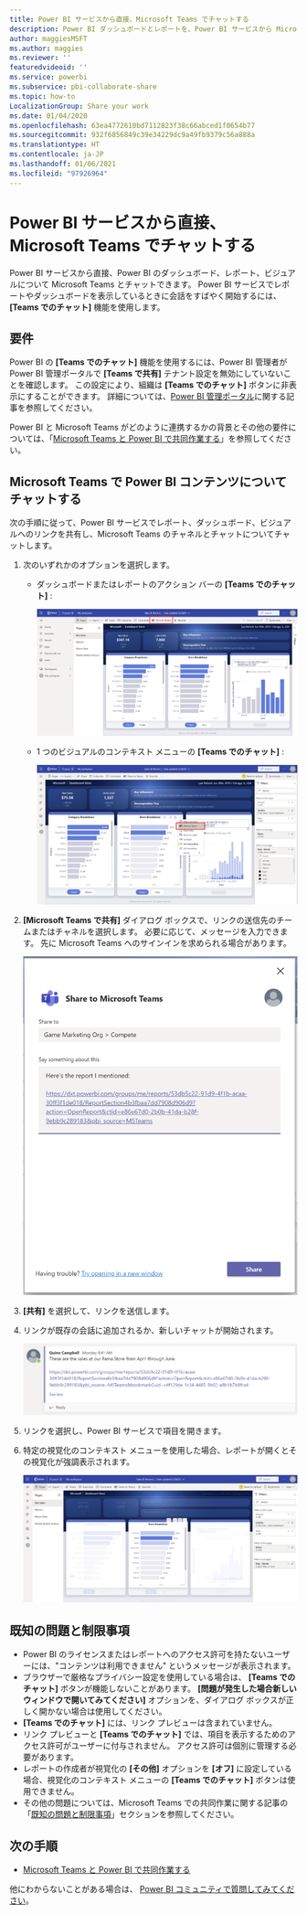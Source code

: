 ```yaml
---
title: Power BI サービスから直接、Microsoft Teams でチャットする
description: Power BI ダッシュボードとレポートを、Power BI サービスから Microsoft Teams に直接共有できます。
author: maggiesMSFT
ms.author: maggies
ms.reviewer: ''
featuredvideoid: ''
ms.service: powerbi
ms.subservice: pbi-collaborate-share
ms.topic: how-to
LocalizationGroup: Share your work
ms.date: 01/04/2020
ms.openlocfilehash: 63ea4772610bd7112823f38c66abced1f0654b77
ms.sourcegitcommit: 932f6856849c39e34229dc9a49fb9379c56a888a
ms.translationtype: HT
ms.contentlocale: ja-JP
ms.lasthandoff: 01/06/2021
ms.locfileid: "97926964"
---
```

# <a name="chat-in-microsoft-teams-directly-from-the-power-bi-service"></a>Power BI サービスから直接、Microsoft Teams でチャットする

Power BI サービスから直接、Power BI のダッシュボード、レポート、ビジュアルについて Microsoft Teams とチャットできます。 Power BI サービスでレポートやダッシュボードを表示しているときに会話をすばやく開始するには、 **[Teams でのチャット]** 機能を使用します。

## <a name="requirements"></a>要件

Power BI の **[Teams でのチャット]** 機能を使用するには、Power BI 管理者が Power BI 管理ポータルで **[Teams で共有]** テナント設定を無効にしていないことを確認します。 この設定により、組織は **[Teams でのチャット]** ボタンに非表示にすることができます。 詳細については、[Power BI 管理ポータル](../admin/service-admin-portal.md#share-to-teams)に関する記事を参照してください。

Power BI と Microsoft Teams がどのように連携するかの背景とその他の要件については、「[Microsoft Teams と Power BI で共同作業する](service-collaborate-microsoft-teams.md)」を参照してください。

## <a name="chat-about-power-bi-content-in-microsoft-teams"></a>Microsoft Teams で Power BI コンテンツについてチャットする

次の手順に従って、Power BI サービスでレポート、ダッシュボード、ビジュアルへのリンクを共有し、Microsoft Teams のチャネルとチャットについてチャットします。

1. 次のいずれかのオプションを選択します。

   * ダッシュボードまたはレポートのアクション バーの **[Teams でのチャット]** :

       ![アクション バーの [Teams でのチャット] ボタンのスクリーンショット。](media/service-share-report-teams/service-teams-share-to-teams-action-bar-button.png)
    
   * 1 つのビジュアルのコンテキスト メニューの **[Teams でのチャット]** :
    
      ![視覚化のコンテキスト メニューの [Teams でのチャット] ボタンのスクリーンショット。](media/service-share-report-teams/service-teams-share-to-teams-visual-context-menu.png)

1. **[Microsoft Teams で共有]** ダイアログ ボックスで、リンクの送信先のチームまたはチャネルを選択します。 必要に応じて、メッセージを入力できます。 先に Microsoft Teams へのサインインを求められる場合があります。

    ![情報とメッセージが表示された [Microsoft Teams で共有] ダイアログ ボックスのスクリーンショット。](media/service-share-report-teams/service-teams-share-to-teams-dialog.png)

1. **[共有]** を選択して、リンクを送信します。
    
1. リンクが既存の会話に追加されるか、新しいチャットが開始されます。

    ![Power BI 項目へのリンクが含まれる Microsoft Teams の会話のスクリーンショット。](media/service-share-report-teams/service-teams-share-to-teams-deep-link.png)

1. リンクを選択し、Power BI サービスで項目を開きます。

1. 特定の視覚化のコンテキスト メニューを使用した場合、レポートが開くとその視覚化が強調表示されます。

    ![特定の視覚化が強調表示されて開かれた Power BI レポートのスクリーンショット。](media/service-share-report-teams/service-teams-share-to-teams-spotlight-visual.png)


## <a name="known-issues-and-limitations"></a>既知の問題と制限事項

- Power BI のライセンスまたはレポートへのアクセス許可を持たないユーザーには、"コンテンツは利用できません" というメッセージが表示されます。
- ブラウザーで厳格なプライバシー設定を使用している場合は、 **[Teams でのチャット]** ボタンが機能しないことがあります。 **[問題が発生した場合新しいウィンドウで開いてみてください]** オプションを、ダイアログ ボックスが正しく開かない場合は使用してください。
- **[Teams でのチャット]** には、リンク プレビューは含まれていません。
- リンク プレビューと **[Teams でのチャット]** では、項目を表示するためのアクセス許可がユーザーに付与されません。 アクセス許可は個別に管理する必要があります。
- レポートの作成者が視覚化の **[その他]** オプションを **[オフ]** に設定している場合、視覚化のコンテキスト メニューの **[Teams でのチャット]** ボタンは使用できません。
- その他の問題については、Microsoft Teams での共同作業に関する記事の「[既知の問題と制限事項](service-collaborate-microsoft-teams.md#known-issues-and-limitations)」セクションを参照してください。

## <a name="next-steps"></a>次の手順

- [Microsoft Teams と Power BI で共同作業する](service-collaborate-microsoft-teams.md)

他にわからないことがある場合は、 [Power BI コミュニティで質問してみてください](https://community.powerbi.com/)。
